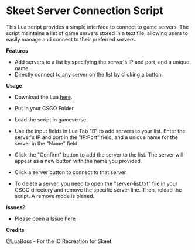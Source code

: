 # Skeet Server Connection Script
This Lua script provides a simple interface to connect to game servers. The script maintains a list of game servers stored in a text file, allowing users to easily manage and connect to their preferred servers.

**Features**
- Add servers to a list by specifying the server's IP and port, and a unique name.
- Directly connect to any server on the list by clicking a button.

**Usage**
- Download the Lua [here](https://github.com/GiftStein1/gamesense-server-saver/blob/main/server-list.lua).

- Put in your CSGO Folder

- Load the script in gamesense.

- Use the input fields in Lua Tab "B" to add servers to your list. Enter the server's IP and port in the "IP:Port" field, and a unique name for the server in the "Name" field.

- Click the "Confirm" button to add the server to the list. The server will appear as a new button with the name you provided.

- Click a server button to connect to that server.

- To delete a server, you need to open the "server-list.txt" file in your CSGO directory and remove the specific server line. Then, reload the script. A remove mode is planed.

**Issues?**

- Please open a Issue [here](https://github.com/GiftStein1/gamesense-server-saver/issues)

**Credits**

@LuaBoss - For the IO Recreation for Skeet

